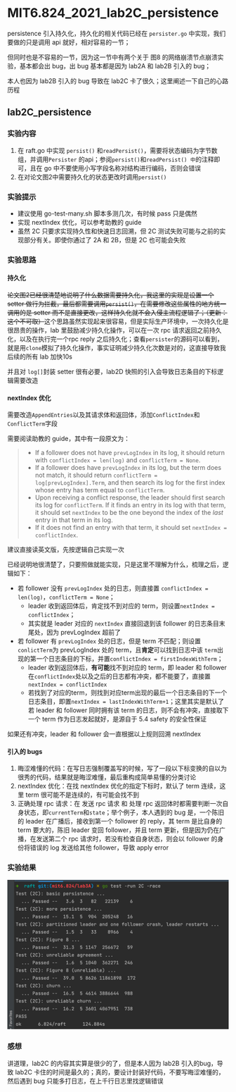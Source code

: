 # MIT6.824_2021_lab2C_persistence

persistence 引入持久化，持久化的相关代码已经在 `persister.go` 中实现，我们要做的只是调用 api 就好，相对容易的一节；

但同时也是不容易的一节，因为这一节中有两个关于 图8 的网络崩溃节点崩溃实验，基本都会出 bug，出 bug 基本都是因为 lab2A 和 lab2B 引入的 bug；

本人也因为 lab2B 引入的 bug 导致在 lab2C 卡了很久；这里阐述一下自己的心路历程

## lab2C_persistence

### 实验内容

1. 在 raft.go 中实现 `persist()` 和`readPersist()`，需要将状态编码为字节数组，并调用`Persister` 的api；参阅`persist()`和`readPersist() 中`的注释即可，且在 go 中不要使用小写字段名称对结构进行编码，否则会错误
2. 在对论文图2中需要持久化的状态更改时调用`persist() `

### 实验提示

- 建议使用 go-test-many.sh 脚本多测几次，有时候 pass 只是偶然
- 实现  nextIndex 优化，可以参考助教的 guide
- 虽然 2C 只要求实现持久性和快速日志回溯，但 2C 测试失败可能与之前的实现部分有关。即使你通过了 2A 和 2B，但是 2C 也可能会失败

### 实验思路

#### 持久化

~~论文图2已经很清楚地说明了什么数据需要持久化，我这里的实现是设置一个 setter 做行为拦截，最后都需要调用`persist()`，在需要修改这些属性的地方统一调用的是 setter 而不是直接更改，这样持久化就不会入侵主流程逻辑了；（更新：这个不可取）~~这个思路虽然实现起来很容易，但是实际生产环境中，一次持久化是很昂贵的操作，lab 里鼓励减少持久化操作，可以在一次 rpc 请求返回之前持久化，以及在执行完一个rpc reply 之后持久化；查看`persister`的源码可以看到，就是用`clone`模拟了持久化操作，事实证明减少持久化次数是对的，这直接导致我后续的所有 lab 加快10s

并且对 `log[]`封装 setter 很有必要，lab2D 快照的引入会导致日志条目的下标逻辑需要改造

#### nextIndex 优化

需要改造`AppendEntries`以及其请求体和返回体，添加`ConflictIndex`和`ConflictTerm`字段

需要阅读助教的 guide，其中有一段原文为：

> - If a follower does not have `prevLogIndex` in its log, it should return with `conflictIndex = len(log)` and `conflictTerm = None`.
> - If a follower does have `prevLogIndex` in its log, but the term does not match, it should return `conflictTerm = log[prevLogIndex].Term`, and then search its log for the first index whose entry has term equal to `conflictTerm`.
> - Upon receiving a conflict response, the leader should first search its log for `conflictTerm`. If it finds an entry in its log with that term, it should set `nextIndex` to be the one beyond the index of the *last* entry in that term in its log.
> - If it does not find an entry with that term, it should set `nextIndex = conflictIndex`.

建议直接读英文版，先按逻辑自己实现一次

已经说明地很清楚了，只要照做就能实现，只是这里不理解为什么，梳理之后，逻辑如下：

- 若  follower 没有 `prevLogIndex` 处的日志，则直接置 `conflictIndex = len(log)`，`conflictTerm = None`；
  - leader 收到返回体后，肯定找不到对应的 term，则设置`nextIndex = conflictIndex`；
  - 其实就是 leader 对应的 `nextIndex` 直接回退到该 follower 的日志条目末尾处，因为 prevLogIndex 超前了
- 若 follower 有 `prevLogIndex` 处的日志，但是 term 不匹配；则设置 `conlictTerm`为 prevLogIndex 处的 term，且**肯定**可以找到日志中该 `term`出现的第一个日志条目的下标，并置`conflictIndex = firstIndexWithTerm`；
  - leader 收到返回体后，**有可能**找不到对应的 term，即 leader 和 follower 在`conflictIndex`处以及之后的日志都有冲突，都不能要了，直接置`nextIndex = conflictIndex`
  - 若找到了对应的term，则找到对应term出现的最后一个日志条目的下一个日志条目，即置`nextIndex = lastIndexWithTerm+1`；这里其实是默认了若 leader 和 follower 同时拥有该 term 的日志，则不会有冲突，直接取下一个 term 作为日志发起就好，是源自于 5.4 safety 的安全性保证

如果还有冲突，leader 和 follower 会一直根据以上规则回溯 nextIndex

#### 引入的 bugs

1. 晦涩难懂的代码：在写日志强制覆盖写的时候，写了一段以下标变换的自以为很秀的代码，结果就是晦涩难懂，最后重构成简单易懂的分类讨论
2. nextIndex 优化：在找 nextIndex 优化的指定下标时，默认了 term 连续，这里 term 很可能不是连续的，有可能会找不到
3. 正确处理 rpc 请求：在 发送 rpc 请求 和 处理 rpc 返回体时都需要判断一次自身状态，即`currentTerm`和`state`；举个例子，本人遇到的 bug 是，一个陈旧的 leader 在广播后，接收到第一个 follower 的 reply，其 term 是比自身的 term 要大的，陈旧 leader 变回 follower，并且 term 更新，但是因为仍在广播，在发送第二个 rpc 请求时，若没有检查自身状态，则会以 follower 的身份将错误的 log 发送给其他 follower，导致 apply error

### 实验结果

![image-20211025194810028](./img/008i3skNgy1gvrsrar2wzj30za0nsq5g.png)

### 感想

讲道理，lab2C 的内容其实算是很少的了，但是本人因为 lab2B 引入的bug，导致 lab2C 卡住的时间是最久的；真的，要设计封装好代码，不要写晦涩难懂的，然后遇到 bug 只能多打日志，在上千行日志里找逻辑错误


